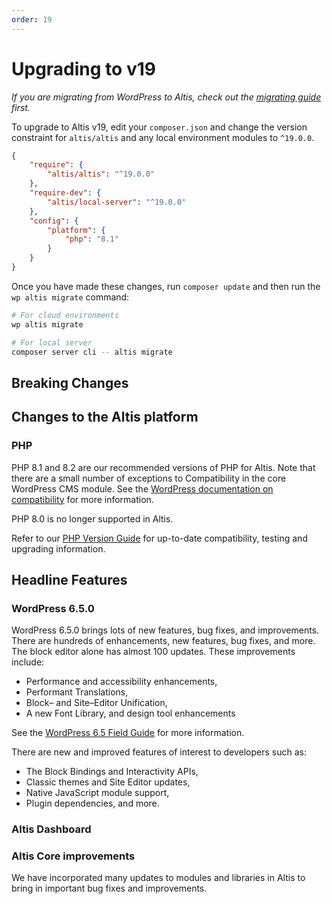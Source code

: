 ```yaml
---
order: 19
---
```


# Upgrading to v19

_If you are migrating from WordPress to Altis, check out
the [migrating guide](../migrating/) first._

To upgrade to Altis v19, edit your `composer.json` and change the version
constraint for `altis/altis` and any local environment modules to `^19.0.0`.

```json
{
	"require": {
		"altis/altis": "^19.0.0"
	},
	"require-dev": {
		"altis/local-server": "^19.0.0"
	},
	"config": {
		"platform": {
			"php": "8.1"
		}
	}
}
```

Once you have made these changes, run `composer update` and then run
the `wp altis migrate` command:

```sh
# For cloud environments
wp altis migrate

# For local server
composer server cli -- altis migrate
```

## Breaking Changes

## Changes to the Altis platform

### PHP

PHP 8.1 and 8.2 are our recommended versions of PHP for Altis. Note that there are a small number of exceptions to
Compatibility in the core WordPress CMS module. See the [WordPress
documentation on compatibility](https://make.wordpress.org/core/handbook/references/php-compatibility-and-wordpress-versions/)
for more information.

PHP 8.0 is no longer supported in Altis.

Refer to our [PHP Version Guide](docs://guides/updating-php/) for up-to-date
compatibility, testing and upgrading information.

## Headline Features

### WordPress 6.5.0

WordPress 6.5.0 brings lots of new features, bug fixes, and improvements. There are hundreds of enhancements, new
features, bug fixes, and more. The block editor alone has almost 100 updates. These improvements
include:

- Performance and accessibility enhancements,
- Performant Translations,
- Block– and Site–Editor Unification,
- A new Font Library, and design tool enhancements

See the
[WordPress 6.5 Field Guide](https://make.wordpress.org/core/2024/03/15/wordpress-6-5-field-guide/) for more
information.

There are new and improved features of interest to developers such as:

- The Block Bindings and Interactivity APIs,
- Classic themes and Site Editor updates,
- Native JavaScript module support,
- Plugin dependencies, and more.

### Altis Dashboard


### Altis Core improvements

We have incorporated many updates to modules and libraries in Altis to bring in important bug fixes and improvements.

